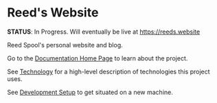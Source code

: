 # Reed's Website

**STATUS**: In Progress. Will eventually be live at https://reeds.website

Reed Spool's personal website and blog.

Go to the [Documentation Home Page](docs/README.md) to learn about the project.

See [Technology](docs/technology.md) for a high-level description of technologies this project uses.

See [Development Setup](docs/dev-setup.md) to get situated on a new machine.
